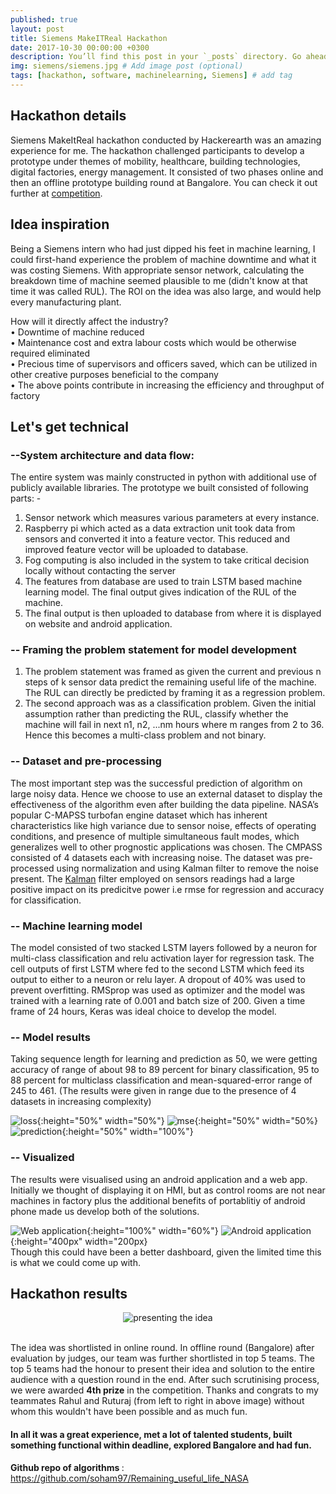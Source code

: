 ```yaml
---
published: true
layout: post
title: Siemens MakeITReal Hackathon
date: 2017-10-30 00:00:00 +0300
description: You’ll find this post in your `_posts` directory. Go ahead and edit it and re-build the site to see your changes. # Add post description (optional)
img: siemens/siemens.jpg # Add image post (optional)
tags: [hackathon, software, machinelearning, Siemens] # add tag
---
```

## Hackathon details
Siemens MakeItReal hackathon conducted by Hackerearth was an amazing experience for me. The hackathon challenged participants to develop a prototype under themes of mobility, healthcare, building technologies, digital factories, energy management. It consisted of two phases online and then an offline prototype building round at Bangalore. You can check it out further at [competition](https://www.hackerearth.com/sprints/makeitreal/).

## Idea inspiration
Being a Siemens intern who had just dipped his feet in machine learning, I could first-hand experience the problem of machine downtime and what it was costing Siemens. With appropriate sensor network, calculating the breakdown time of machine seemed plausible to me (didn't know at that time it was called RUL). The ROI on the idea was also large, and would help every manufacturing plant.

How will it directly affect the industry? <br>
• Downtime of machine reduced
<br>
• Maintenance cost and extra labour costs which would be otherwise required eliminated
<br>
• Precious time of supervisors and officers saved, which can be utilized in other creative purposes beneficial to the company
<br>
• The above points contribute in increasing the efficiency and throughput of factory

## Let's get technical
### --System architecture and data flow:
The entire system was mainly constructed in python with additional use of publicly available libraries. The prototype we built consisted of following parts: -

1. Sensor network which measures various parameters at every instance. 
2. Raspberry pi which acted as a data extraction unit took data from sensors and converted it into a feature vector. This reduced and improved feature vector will be uploaded to database. 
3. Fog computing is also included in the system to take critical decision locally without contacting the server 
4. The features from database are used to train LSTM based machine learning model. The final output gives indication of the RUL of the machine. 
5. The final output is then uploaded to database from where it is displayed on website and android application.

### -- Framing the problem statement for model development
1. The problem statement was framed as given the current and previous n steps of k sensor data predict the remaining useful life of the machine. The RUL can directly be predicted by framing it as a regression problem.
2. The second approach was as a classification problem. Given the initial assumption rather than predicting the RUL, classify whether the machine will fail in next n1, n2, ...nm hours where m ranges from 2 to 36. Hence this becomes a multi-class problem and not binary.

### -- Dataset and pre-processing
The most important step was the successful prediction of algorithm on large noisy data. Hence we choose to use an external dataset to display the effectiveness of the algorithm even after building the data pipeline. NASA’s popular C-MAPSS turbofan engine dataset which has inherent characteristics like high variance due to sensor noise, effects of operating conditions, and presence of multiple simultaneous fault modes, which generalizes well to other prognostic applications was chosen. The CMPASS consisted of 4 datasets each with increasing noise. The dataset was pre-processed using normalization and using Kalman filter to remove the noise present. The <u>Kalman</u> filter employed on sensors readings had a large positive impact on its predicitve power i.e rmse for regression and accuracy for classification.

### -- Machine learning model
The model consisted of two stacked LSTM layers followed by a neuron for multi-class classification and relu activation layer for regression task. The cell outputs of first LSTM where fed to the second LSTM which feed its output to either to a neuron or relu layer. A dropout of 40% was used to prevent overfitting. RMSprop was used as optimizer and the model was trained with a learning rate of 0.001 and batch size of 200. Given a time frame of 24 hours, Keras was ideal choice to develop the model. 

### -- Model results
Taking sequence length for learning and prediction as 50, we were getting accuracy of range of about 98 to 89 percent for binary classification, 95 to 88 percent for multiclass classification and mean-squared-error range of 245 to 461. (The results were given in range due to the presence of 4 datasets in increasing complexity)

![loss]({{site.baseurl}}/assets/img/siemens/loss.png){:height="50%" width="50%"}
![mse]({{site.baseurl}}/assets/img/siemens/mse.png){:height="50%" width="50%}
![prediction]({{site.baseurl}}/assets/img/siemens/prediction.png){:height="50%" width="100%"}


### -- Visualized
The results were visualised using an android application and a web app. Initially we thought of displaying it on HMI, but as control rooms are not near machines in factory plus the additional benefits of portablitiy of android phone made us develop both of the solutions.

![Web application]({{site.baseurl}}/assets/img/siemens/web.jpg){:height="100%" width="60%"}
![Android application]({{site.baseurl}}/assets/img/siemens/android.png){:height="400px" width="200px}
<br>
Though this could have been a better dashboard, given the limited time this is what we could come up with.
<br>

## Hackathon results
<p align="center">
<img src="{{site.baseurl}}/assets/img/siemens/present.jpg" alt="presenting the idea"/>
</p>
<br>
The idea was shortlisted in online round. In offline round (Bangalore) after evaluation by judges, our team was further shortlisted in top 5 teams. The top 5 teams had the honour to present their idea and solution to the entire audience with a question round in the end. After such scrutinising process, we were awarded <b>4th prize</b> in the competition. Thanks and congrats to my teammates Rahul and Ruturaj (from left to right in above image) without whom this wouldn't have been possible and as much fun.

#### In all it was a great experience, met a lot of talented students, built something functional within deadline, explored Bangalore and had fun.

<b>Github repo of algorithms </b>: https://github.com/soham97/Remaining_useful_life_NASA
